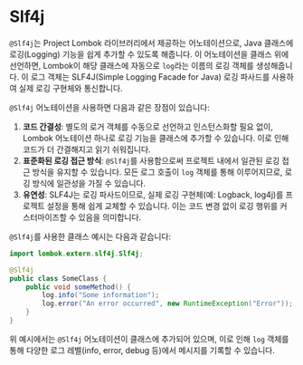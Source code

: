 # Slf4j

`@Slf4j`는 Project Lombok 라이브러리에서 제공하는 어노테이션으로, Java 클래스에 로깅(Logging) 기능을 쉽게 추가할 수 있도록 해줍니다. 이 어노테이션을 클래스 위에 선언하면, Lombok이 해당 클래스에 자동으로 `log`라는 이름의 로깅 객체를 생성해줍니다. 이 로그 객체는 SLF4J(Simple Logging Facade for Java) 로깅 파사드를 사용하여 실제 로깅 구현체와 통신합니다.

`@Slf4j` 어노테이션을 사용하면 다음과 같은 장점이 있습니다:

1. **코드 간결성**: 별도의 로거 객체를 수동으로 선언하고 인스턴스화할 필요 없이, Lombok 어노테이션 하나로 로깅 기능을 클래스에 추가할 수 있습니다. 이로 인해 코드가 더 간결해지고 읽기 쉬워집니다.
2. **표준화된 로깅 접근 방식**: `@Slf4j`를 사용함으로써 프로젝트 내에서 일관된 로깅 접근 방식을 유지할 수 있습니다. 모든 로그 호출이 `log` 객체를 통해 이루어지므로, 로깅 방식에 일관성을 가질 수 있습니다.
3. **유연성**: SLF4J는 로깅 파사드이므로, 실제 로깅 구현체(예: Logback, log4j)를 프로젝트 설정을 통해 쉽게 교체할 수 있습니다. 이는 코드 변경 없이 로깅 행위를 커스터마이즈할 수 있음을 의미합니다.

`@Slf4j`를 사용한 클래스 예시는 다음과 같습니다:

```java
import lombok.extern.slf4j.Slf4j;

@Slf4j
public class SomeClass {
    public void someMethod() {
        log.info("Some information");
        log.error("An error occurred", new RuntimeException("Error"));
    }
}
```

위 예시에서는 `@Slf4j` 어노테이션이 클래스에 추가되어 있으며, 이로 인해 `log` 객체를 통해 다양한 로그 레벨(info, error, debug 등)에서 메시지를 기록할 수 있습니다.

